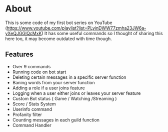 # About
This is some code of my first bot series on YouTube (https://www.youtube.com/playlist?list=PLyinDWW77zmha23JW6a-yXeQJGGlQcMxK)
It has some useful commands so I thought of sharing this here too, it may become outdated with time though.

## Features
- Over 9 commands
- Running code on bot start
- Deleting certain messages in a specific server function
- Baning words from your server function
- Adding a role if a user joins feature
- Logging when a user either joins or leaves your server feature
- Custom Bot status ( Game / Watching /Streaming )
- Score / Stats System
- Userinfo command
- Profanity filter
- Counting messages in each guild function
- Command Handler
